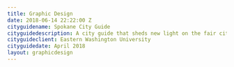 ```yaml
---
title: Graphic Design
date: 2018-06-14 22:22:00 Z
cityguidename: Spokane City Guide
cityguidedescription: A city guide that sheds new light on the fair city of Spokane.
cityguideclient: Eastern Washington University
cityguidedate: April 2018
layout: graphicdesign
---
```


